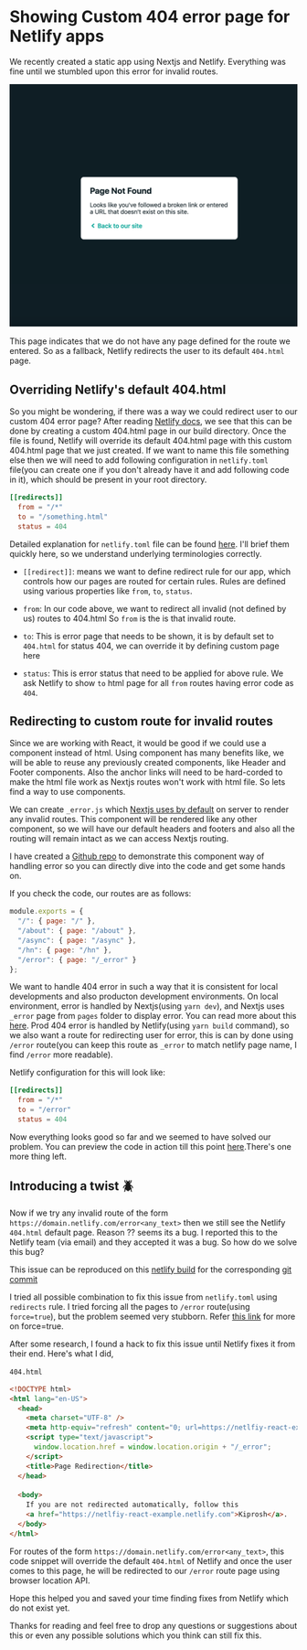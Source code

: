 # Showing Custom 404 error page for Netlify apps

We recently created a static app using Nextjs and Netlify. Everything was fine until we stumbled upon this error for invalid routes.

![Netlify 404 page =400x400](netlify-404.png)

This page indicates that we do not have any page defined for the route we entered. So as a fallback, Netlify redirects the user to its default `404.html` page.

## Overriding Netlify's default 404.html

So you might be wondering, if there was a way we could redirect user to our custom 404 error page? After reading [Netlify docs](https://www.netlify.com/docs/redirects/#custom-404), we see that this can be done by creating a custom 404.html page in our build directory. Once the file is found, Netlify will override its default 404.html page with this custom 404.html page that we just created. If we want to name this file something else then we will need to add following configuration in `netlify.toml` file(you can create one if you don't already have it and add following code in it), which should be present in your root directory.

```toml
[[redirects]]
  from = "/*"
  to = "/something.html"
  status = 404
```

Detailed explanation for `netlify.toml` file can be found [here](https://www.netlify.com/docs/netlify-toml-reference/). I'll brief them quickly here, so we understand underlying terminologies correctly.

- `[[redirect]]`: means we want to define redirect rule for our app, which controls how our pages are routed for certain rules. Rules are defined using various properties like `from`, `to`, `status`.

- `from`: In our code above, we want to redirect all invalid (not defined by us) routes to 404.html So `from` is the is that invalid route.

- `to`: This is error page that needs to be shown, it is by default set to `404.html` for status 404, we can override it by defining custom page here

- `status`: This is error status that need to be applied for above rule. We ask Netlify to show `to` html page for all `from` routes having error code as `404`.

## Redirecting to custom route for invalid routes

Since we are working with React, it would be good if we could use a component instead of html. Using component has many benefits like, we will be able to reuse any previously created components, like Header and Footer components. Also the anchor links will need to be hard-corded to make the html file work as Nextjs routes won't work with html file. So lets find a way to use components.

We can create `_error.js` which [Nextjs uses by default](https://nextjs.org/docs/#custom-error-handling) on server to render any invalid routes. This component will be rendered like any other component, so we will have our default headers and footers and also all the routing will remain intact as we can access Nextjs routing.

I have created a [Github repo](https://github.com/trojanh/nextjs-react-example) to demonstrate this component way of handling error so you can directly dive into the code and get some hands on.

If you check the code, our routes are as follows:

```js
module.exports = {
  "/": { page: "/" },
  "/about": { page: "/about" },
  "/async": { page: "/async" },
  "/hn": { page: "/hn" },
  "/error": { page: "/_error" }
};
```

We want to handle 404 error in such a way that it is consistent for local developments and also producton development environments. On local environment, error is handled by Nextjs(using `yarn dev`), and Nextjs uses `_error` page from `pages` folder to display error. You can read more about this [here](https://nextjs.org/docs/#custom-error-handling). Prod 404 error is handled by Netlify(using `yarn build` command), so we also want a route for redirecting user for error, this is can by done using `/error` route(you can keep this route as `_error` to match netlify page name, I find `/error` more readable).

Netlify configuration for this will look like:

```toml
[[redirects]]
  from = "/*"
  to = "/error"
  status = 404
```

Now everything looks good so far and we seemed to have solved our problem. You can preview the code in action till this point [here](https://5ca210ea90b5fe0008422eae--netlfiy-react-example.netlify.com/).There's one more thing left.

## Introducing a twist :beetle:

Now if we try any invalid route of the form `https://domain.netlify.com/error<any_text>` then we still see the Netlify `404.html` default page. Reason ?? seems its a bug. I reported this to the Netlify team (via email) and they accepted it was a bug. So how do we solve this bug?

This issue can be reproduced on this [netlify build](https://5ca210ea90b5fe0008422eae--netlfiy-react-example.netlify.com/errorsadasd) for the corresponding [git commit](https://github.com/trojanh/nextjs-react-example/commit/b2616add5474752fee233fb502231290bbfe104e)

I tried all possible combination to fix this issue from `netlify.toml` using `redirects` rule. I tried forcing all the pages to `/error` route(using `force=true`), but the problem seemed very stubborn. Refer [this link](https://www.netlify.com/docs/netlify-toml-reference/#redirects) for more on force=true.

After some research, I found a hack to fix this issue until Netlify fixes it from their end. Here's what I did,

`404.html`

```html
<!DOCTYPE html>
<html lang="en-US">
  <head>
    <meta charset="UTF-8" />
    <meta http-equiv="refresh" content="0; url=https://netlfiy-react-example.netlify.com" />
    <script type="text/javascript">
      window.location.href = window.location.origin + "/_error";
    </script>
    <title>Page Redirection</title>
  </head>

  <body>
    If you are not redirected automatically, follow this
    <a href="https://netlfiy-react-example.netlify.com">Kiprosh</a>.
  </body>
</html>
```

For routes of the form `https://domain.netlify.com/error<any_text>`, this code snippet will override the default `404.html` of Netlify and once the user comes to this page, he will be redirected to our `/error` route page using browser location API.

Hope this helped you and saved your time finding fixes from Netlify which do not exist yet.

Thanks for reading and feel free to drop any questions or suggestions about this or even any possible solutions which you think can still fix this.
